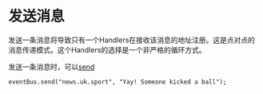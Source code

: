 # 发送消息

发送一条消息将导致只有一个Handlers在接收该消息的地址注册。这是点对点的消息传递模式。这个Handlers的选择是一个非严格的循环方式。

发送一条消息时，可以[send](http://vertx.io/docs/apidocs/io/vertx/core/eventbus/EventBus.html#send-java.lang.String-java.lang.Object-)

```
eventBus.send("news.uk.sport", "Yay! Someone kicked a ball");
```